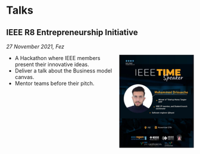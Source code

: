 # Talks

<!--
-----------------
TEMPLATE
-----------------

## Event name
*Date, Place*

<img alt='Speaker poster' src="/assets/image.jpeg"
    width="200" height="250" align="right">

- Event Description.
- What I did.
-->

## IEEE R8 Entrepreneurship Initiative
*27 November 2021, Fez*

<img alt='Speaker poster' src="/assets/r8_initiative_2021.jpeg"
    width="200" height="250" align="right">

- A Hackathon where IEEE members present their innovative ideas.
- Deliver a talk about the Business model canvas.
- Mentor teams before their pitch.


